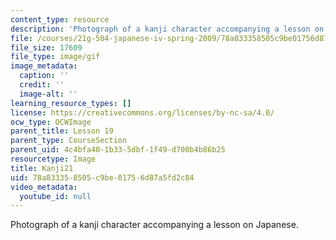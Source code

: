 ```yaml
---
content_type: resource
description: 'Photograph of a kanji character accompanying a lesson on Japanese. '
file: /courses/21g-504-japanese-iv-spring-2009/78a833358505c9be01756d87a5fd2c84_Kanji21.gif
file_size: 17609
file_type: image/gif
image_metadata:
  caption: ''
  credit: ''
  image-alt: ''
learning_resource_types: []
license: https://creativecommons.org/licenses/by-nc-sa/4.0/
ocw_type: OCWImage
parent_title: Lesson 19
parent_type: CourseSection
parent_uid: 4c4bfa40-1b33-5dbf-1f49-d700b4b86b25
resourcetype: Image
title: Kanji21
uid: 78a83335-8505-c9be-0175-6d87a5fd2c84
video_metadata:
  youtube_id: null
---
```

Photograph of a kanji character accompanying a lesson on Japanese. 